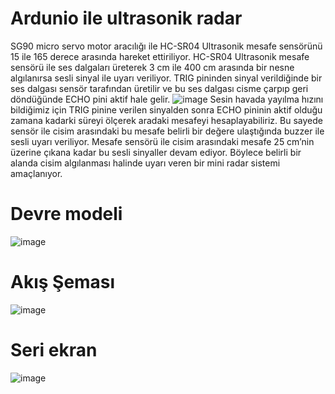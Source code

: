 # Ardunio ile ultrasonik radar
SG90 micro servo motor aracılığı ile HC-SR04 Ultrasonik mesafe sensörünü 15 ile 165 derece arasında hareket ettiriliyor. HC-SR04 Ultrasonik mesafe sensörü ile ses dalgaları üreterek 3 cm ile 400 cm arasında bir nesne algılanırsa sesli sinyal ile uyarı veriliyor. TRIG pininden sinyal verildiğinde bir ses dalgası sensör tarafından üretilir ve bu ses dalgası cisme çarpıp geri döndüğünde ECHO pini aktif hale gelir. 
![image](https://user-images.githubusercontent.com/73762823/156896565-1aba4981-149c-4a71-ac68-e3c198f30d9b.png)
Sesin havada yayılma hızını bildiğimiz için TRIG pinine verilen sinyalden sonra ECHO pininin aktif olduğu zamana kadarki süreyi ölçerek aradaki mesafeyi hesaplayabiliriz. Bu sayede sensör ile cisim arasındaki bu mesafe belirli bir değere ulaştığında buzzer ile sesli uyarı veriliyor. Mesafe sensörü ile cisim arasındaki mesafe 25 cm’nin üzerine çıkana kadar bu sesli sinyaller devam ediyor. Böylece belirli bir alanda cisim algılanması halinde uyarı veren bir mini radar sistemi amaçlanıyor.
# Devre modeli
![image](https://user-images.githubusercontent.com/73762823/156896586-0f559a9c-c82f-444a-b508-b6b671a0ad1f.png)

# Akış Şeması
![image](https://user-images.githubusercontent.com/73762823/156896610-ae1b5356-a15c-4038-ace9-59c3b617dd3a.png)

# Seri ekran
![image](https://user-images.githubusercontent.com/73762823/156896637-3fdcaf65-3a7f-4c9e-8586-c9d038ab8efe.png)
